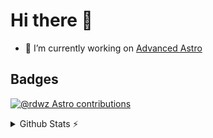 # Hi there 👋

- 🔭 I’m currently working on [Advanced Astro](https:/advanced-astro.dev)  

## Badges

[![@rdwz Astro contributions](https://astro.badg.es/v1/contributor/rdwz.svg)](https://astro.badg.es/v1/contributor/rdwz/)

<!--
**redwerkz/redwerkz** is a ✨ _special_ ✨ repository because its `README.md` (this file) appears on your GitHub profile.

Here are some ideas to get you started:

- 🌱 I’m currently learning ...
- 👯 I’m looking to collaborate on ...
- 🤔 I’m looking for help with ...
- 💬 Ask me about ...
- 📫 How to reach me: ...
- ⚡ Fun fact: ...
-->

<details>
  <summary>Github Stats ⚡</summary>
  
  <a href="#">![Github stats](https://github-readme-stats.vercel.app/api?username=rdwz&theme=blueberry&count_private=true&hide_border=true&line_height=20)</a>
  <a href="#">![Top Langs](https://github-readme-stats.vercel.app/api/top-langs/?username=rdwz&layout=compact&theme=blueberry&count_private=true&hide_border=true)</a>
</details>
